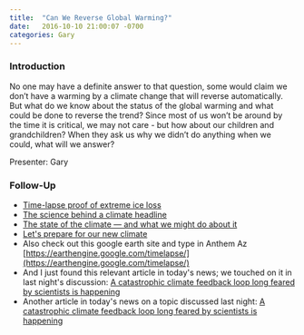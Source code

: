 ```yaml
---
title:  "Can We Reverse Global Warming?"
date:   2016-10-10 21:00:07 -0700
categories: Gary
---
```


### Introduction

No one may have a definite answer to that question, some would claim we don’t have a warming by a climate change that will reverse automatically. But what do we know about the status of the global warming and what could be done to reverse the trend? Since most of us won’t be around by the time it is critical, we may not care - but how about our children and grandchildren? When they ask us why we didn’t do anything when we could, what will we answer?

Presenter: Gary

### Follow-Up

* [Time-lapse proof of extreme ice loss ](http://www.ted.com/talks/james_balog_time_lapse_proof_of_extreme_ice_loss ) 
* [The science behind a climate headline](https://www.ted.com/talks/rachel_pike_the_science_behind_a_climate_headline)
* [The state of the climate — and what we might do about it](http://www.ted.com/talks/lord_nicholas_stern_the_state_of_the_climate_and_what_we_might_do_about_it)
* [Let's prepare for our new climate](http://www.ted.com/talks/vicki_arroyo_let_s_prepare_for_our_new_climate)
* Also check out this google earth site and type in Anthem Az  [https://earthengine.google.com/timelapse/](https://earthengine.google.com/timelapse/)
* And I just found this relevant article in today's news; we touched on it in last night's discussion: [A catastrophic climate feedback loop long feared by scientists is happening](http://inhabitat.com/a-catastrophic-climate-feedback-loop-long-feared-by-scientists-is-happening/)
* Another article in today's news on a topic discussed last night:  [A catastrophic climate feedback loop long feared by scientists is happening](http://inhabitat.com/china-set-to-invest-174-billion-in-clean-energy-over-next-four-years/)